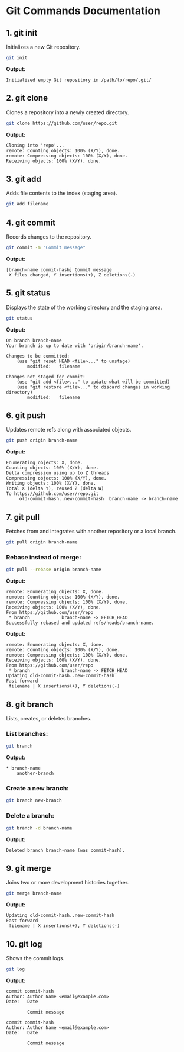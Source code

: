 # Git Commands Documentation

## 1. git init
Initializes a new Git repository.

```sh
git init
```

**Output:**
```
Initialized empty Git repository in /path/to/repo/.git/
```

## 2. git clone
Clones a repository into a newly created directory.

```sh
git clone https://github.com/user/repo.git
```

**Output:**
```
Cloning into 'repo'...
remote: Counting objects: 100% (X/Y), done.
remote: Compressing objects: 100% (X/Y), done.
Receiving objects: 100% (X/Y), done.
```

## 3. git add
Adds file contents to the index (staging area).

```sh
git add filename
```

## 4. git commit
Records changes to the repository.

```sh
git commit -m "Commit message"
```

**Output:**
```
[branch-name commit-hash] Commit message
 X files changed, Y insertions(+), Z deletions(-)
```

## 5. git status
Displays the state of the working directory and the staging area.

```sh
git status
```

**Output:**
```
On branch branch-name
Your branch is up to date with 'origin/branch-name'.

Changes to be committed:
    (use "git reset HEAD <file>..." to unstage)
        modified:   filename

Changes not staged for commit:
    (use "git add <file>..." to update what will be committed)
    (use "git restore <file>..." to discard changes in working directory)
        modified:   filename
```

## 6. git push
Updates remote refs along with associated objects.

```sh
git push origin branch-name
```

**Output:**
```
Enumerating objects: X, done.
Counting objects: 100% (X/Y), done.
Delta compression using up to Z threads
Compressing objects: 100% (X/Y), done.
Writing objects: 100% (X/Y), done.
Total X (delta Y), reused Z (delta W)
To https://github.com/user/repo.git
     old-commit-hash..new-commit-hash  branch-name -> branch-name
```

## 7. git pull
Fetches from and integrates with another repository or a local branch.

```sh
git pull origin branch-name
```

### Rebase instead of merge:
```sh
git pull --rebase origin branch-name
```

**Output:**
```
remote: Enumerating objects: X, done.
remote: Counting objects: 100% (X/Y), done.
remote: Compressing objects: 100% (X/Y), done.
Receiving objects: 100% (X/Y), done.
From https://github.com/user/repo
 * branch            branch-name -> FETCH_HEAD
Successfully rebased and updated refs/heads/branch-name.
```

**Output:**
```
remote: Enumerating objects: X, done.
remote: Counting objects: 100% (X/Y), done.
remote: Compressing objects: 100% (X/Y), done.
Receiving objects: 100% (X/Y), done.
From https://github.com/user/repo
 * branch            branch-name -> FETCH_HEAD
Updating old-commit-hash..new-commit-hash
Fast-forward
 filename | X insertions(+), Y deletions(-)
```

## 8. git branch
Lists, creates, or deletes branches.

### List branches:
```sh
git branch
```

**Output:**
```
* branch-name
    another-branch
```

### Create a new branch:
```sh
git branch new-branch
```

### Delete a branch:
```sh
git branch -d branch-name
```

**Output:**
```
Deleted branch branch-name (was commit-hash).
```

## 9. git merge
Joins two or more development histories together.

```sh
git merge branch-name
```

**Output:**
```
Updating old-commit-hash..new-commit-hash
Fast-forward
 filename | X insertions(+), Y deletions(-)
```

## 10. git log
Shows the commit logs.

```sh
git log
```

**Output:**
```
commit commit-hash
Author: Author Name <email@example.com>
Date:   Date

        Commit message

commit commit-hash
Author: Author Name <email@example.com>
Date:   Date

        Commit message
```
